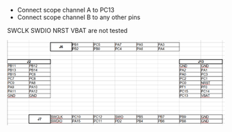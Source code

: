 - Connect scope channel A to PC13
- Connect scope channel B to any other pins

SWCLK SWDIO NRST VBAT are not tested

![alt text](https://github.com/Onduleur-Photovoltaique-Caudos/test_g4_pcb/blob/main/doc/Connectors.png)
